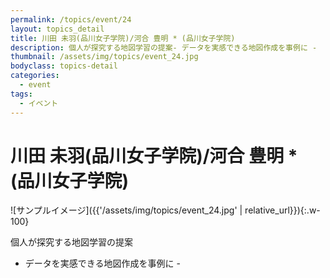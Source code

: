 ```yaml
---
permalink: /topics/event/24
layout: topics_detail
title: 川田 未羽(品川女子学院)/河合 豊明 * (品川女子学院)
description: 個人が探究する地図学習の提案- データを実感できる地図作成を事例に -
thumbnail: /assets/img/topics/event_24.jpg
bodyclass: topics-detail
categories:
  - event
tags:
  - イベント
---
```


# 川田 未羽(品川女子学院)/河合 豊明 * (品川女子学院)

![サンプルイメージ]({{'/assets/img/topics/event_24.jpg' | relative_url}}){:.w-100}

個人が探究する地図学習の提案

- データを実感できる地図作成を事例に -
